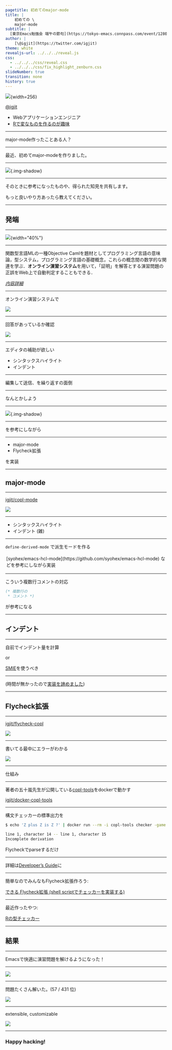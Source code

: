 ```yaml
---
pagetitle: 初めてのmajor-mode
title: |
    初めての \
    major-mode
subtitle: |
  [東京Emacs勉強会 端午の節句](https://tokyo-emacs.connpass.com/event/128038/)
author: |
    [\@igjit](https://twitter.com/igjit)
theme: white
revealjs-url: ../../../reveal.js
css:
  - ../../../css/reveal.css
  - ../../../css/fix_highlight_zenburn.css
slideNumber: true
transition: none
history: true
---
```


![](https://igjit.github.io/images/avatar.png){width=256}

[\@igjit](https://twitter.com/igjit)

- Webアプリケーションエンジニア
- [Rで変なものを作るのが趣味](https://igjit.github.io/slides/)

---

major-mode作ったことある人？

---

最近、初めてmajor-modeを作りました。

---

<p class="text-small">
<https://igjit.github.io/posts/2019/04/emacs-lisp-for-copl/>
</p>

![](images/ss-blog.png){.img-shadow}

---

そのときに参考になったものや、得られた知見を共有します。

もっと良いやり方あったら教えてください。

---

## 発端

---

![](../../04/typrr/images/copl.jpg){width="40%"}

---

関数型言語MLの一種Objective Camlを題材としてプログラミング言語の意味論，型システム，プログラミング言語の基礎概念，これらの概念間の数学的な関連を学ぶ．**オンライン演習システム**を用いて，「証明」を解答とする演習問題の正誤をWeb上で自動判定することもできる．

*[内容詳細](http://www.saiensu.co.jp/?page=book_details&ISBN=ISBN978-4-7819-1285-1)*

---

オンライン演習システムで

![](images/ss-cgi1.png)

---

回答があっているか確認

![](images/ss-cgi2.png)

---

エディタの補助が欲しい

- シンタックスハイライト
- インデント

---

編集して送信、を繰り返すの面倒

---

なんとかしよう

---

<p class="text-small">
<http://www.wilfred.me.uk/blog/2015/03/19/adding-a-new-language-to-emacs/>
</p>

![](images/ss-new-language.png){.img-shadow}

---

を参考にしながら

---

- major-mode
- Flycheck拡張

を実装

---

## major-mode

---

[igjit/copl-mode](https://github.com/igjit/copl-mode)

![](images/copl-mode.png)

---

- シンタックスハイライト
- インデント (雑)

---

`define-derived-mode` で派生モードを作る

<div class="fragment" style="padding: 0.2em">
[syohex/emacs-hcl-mode](https://github.com/syohex/emacs-hcl-mode) などを参考にしながら実装
</div>

---

こういう複数行コメントの対応

```ml
(* 複数行の
 * コメント *)
```

<div class="fragment">
<http://emacs.rubikitch.com/syntax-table-beginner/> が参考になる
</div>

---

## インデント

---

自前でインデント量を計算

or

[SMIE](https://www.gnu.org/software/emacs/manual/html_node/elisp/SMIE.html)を使うべき

---

(時間が無かったので[実装を諦めました](https://github.com/igjit/copl-mode/blob/87d4633afd2232f1b2652d6dd03fb6dc7d4f28a1/copl-mode.el#L306))

---

## Flycheck拡張

---

[igjit/flycheck-copl](https://github.com/igjit/flycheck-copl)

![](images/flycheck.png)

---

書いてる最中にエラーがわかる

![](images/flycheck.png)

---

仕組み

---

著者の五十嵐先生が公開している[copl-tools](https://github.com/aigarashi/copl-tools)をdockerで動かす

[igjit/docker-copl-tools](https://github.com/igjit/docker-copl-tools)

---

構文チェッカーの標準出力を

```sh
$ echo 'Z plus Z is Z ?' | docker run --rm -i copl-tools checker -game Nat

line 1, character 14 -- line 1, character 15
Incomplete derivation
```

Flycheckでparseするだけ

---

詳細は[Developer’s Guide](https://www.flycheck.org/en/latest/developer/developing.html)に

---

簡単なのでみんなもFlycheck拡張作ろう:

[できる Flycheck拡張 (shell scriptでチェッカーを実装する)](https://igjit.github.io/posts/2019/04/flycheck-in-shell/)

---

最近作ったやつ:

[Rの型チェッカー](https://igjit.github.io/slides/2019/04/typrr/#/20)

---

## 結果

---

Emacsで快適に演習問題を解けるようになった！

---

![](images/ss-rank1.png)

---

問題たくさん解いた。(57 / 431 位)

![](images/ss-rank2.png)

---

extensible, customizable

![](images/ss-gnu-emacs.png)

<p class="text-small">
<https://www.gnu.org/software/emacs/>
</p>

---

### Happy hacking!
